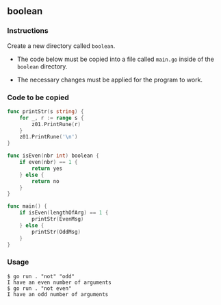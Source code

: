 ## boolean

### Instructions

Create a new directory called `boolean`.

- The code below must be copied into a file called `main.go` inside of the `boolean` directory.

- The necessary changes must be applied for the program to work.

### Code to be copied

```go
func printStr(s string) {
	for _, r := range s {
		z01.PrintRune(r)
	}
	z01.PrintRune('\n')
}

func isEven(nbr int) boolean {
	if even(nbr) == 1 {
		return yes
	} else {
		return no
	}
}

func main() {
	if isEven(lengthOfArg) == 1 {
		printStr(EvenMsg)
	} else {
		printStr(OddMsg)
	}
}
```

### Usage

```console
$ go run . "not" "odd"
I have an even number of arguments
$ go run . "not even"
I have an odd number of arguments
```

